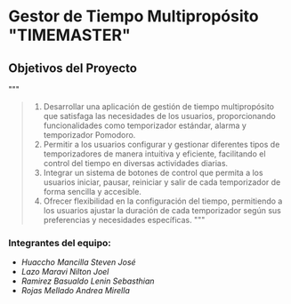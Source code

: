 # Gestor de Tiempo Multipropósito "TIMEMASTER"

## Objetivos del Proyecto
"""
> 1. Desarrollar una aplicación de gestión de tiempo multipropósito que satisfaga las necesidades de los usuarios, proporcionando funcionalidades como temporizador estándar, alarma y temporizador Pomodoro.
> 2. Permitir a los usuarios configurar y gestionar diferentes tipos de temporizadores de manera intuitiva y eficiente, facilitando el control del tiempo en diversas actividades diarias.
> 3. Integrar un sistema de botones de control que permita a los usuarios iniciar, pausar, reiniciar y salir de cada temporizador de forma sencilla y accesible.
> 4. Ofrecer flexibilidad en la configuración del tiempo, permitiendo a los usuarios ajustar la duración de cada temporizador según sus preferencias y necesidades específicas.
"""

### Integrantes del equipo:

- _Huaccho Mancilla Steven José_
- _Lazo Maravi Nilton Joel_
- _Ramirez Basualdo Lenin Sebasthian_
- _Rojas Mellado Andrea Mirella_
